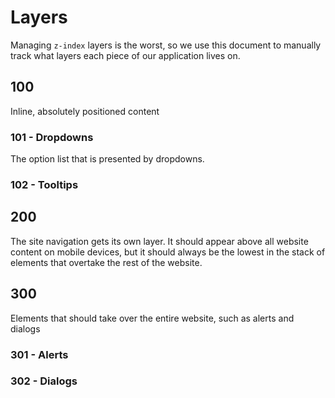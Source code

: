 # Layers

Managing `z-index` layers is the worst, so we use this document to manually track what layers each piece of our application lives on.

## 100
Inline, absolutely positioned content

### 101 - Dropdowns
The option list that is presented by dropdowns.

### 102 - Tooltips

## 200
The site navigation gets its own layer. It should appear above all website content on mobile devices, but it should always be the lowest in the stack of elements that overtake the rest of the website.

## 300
Elements that should take over the entire website, such as alerts and dialogs

### 301 - Alerts

### 302 - Dialogs